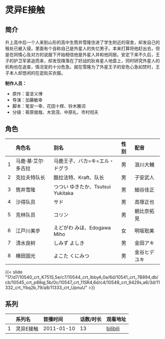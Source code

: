 # 灵异E接触


## 简介

升上高中后一个人来到山形的高中生筒井雪隆住进了学生附近的宿舍，却发自己的租处已被入侵，里面有个自称自己是外星人的失忆男子。本来打算将他赶出去，但是在同情心及对方的说服下开始相信他是外星人并和他同居。安定下来不久后，王子的护卫军紧追而来，却发现降落在了好战的狄肯星人地盘上，同时研究外星人的机构也在追查，情况变的十分危急。就在雪隆为了外星王子的安危心急如焚时，王子本人却悠闲的在逛街买衣服。

**制作人员：**
- 原作：富坚义博
- 导演：加藤敏幸
- 脚本：笔安一幸、花田十辉、铃木雅词
- 分镜：筱原俊哉、木宫茂、中原礼、市村彻夫

## 角色

|     |   角色名   |   别名  | 性别 |  配音  |
|:--- |:------  |:----      |:---  |:--   |
| 1 | 马鹿·基·艾尔·多古拉 | 马鹿王子、バカ=キ=エル・ドグラ | 男 | 浪川大輔 |
| 2 | 克拉夫特队长 | 酷拉法特、Kraft、队长 | 男 | 子安武人 |
| 3 | 筒井雪隆 | つつい ゆきたか、Tsutsui Yukitaka | 男 | 細谷佳正 |
| 4 | 沙得队员 | サド | 男 | 高塚正也 |
| 5 | 克林队员 | コリン | 男 | 朝比奈拓見 |
| 6 | 江戸川美步 | えどがわ みほ、Edogawa Miho | 女 | 明坂聡美 |
| 7 | 清水良树 | しみず よしき | 男 | 金田アキ |
| 8 | 横田国光 | よこた くにみつ | 男 | 金谷ヒデユキ |

{{< slide "17/d7/10540_crt_K751S,5e/c7/10544_crt_IbbyA,0a/6d/10541_crt_7B894,db/cb/10545_crt_p88qj,5b/0c/10547_crt_11SR4,6d/c4/10548_crt_9429s,a6/3d/11332_crt_Ybq2b,79/a8/11333_crt_UpnuU" >}}

## 系列

|     |   系列名   |   首播时间  | 话数/时长  | 观看地址 |
|:---  |:------    |:----      |:---       |:---  |
| 1 | 灵异E接触 | 2011-01-10 | 13 | [bilibili](https://www.bilibili.com/bangumi/play/ep17082)  |



